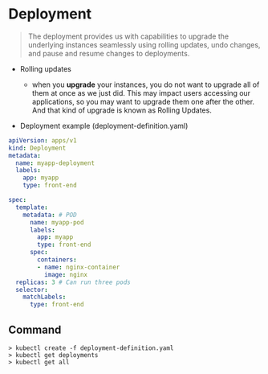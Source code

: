 # Deployment

> The deployment provides us with capabilities to upgrade the underlying instances seamlessly using rolling updates, undo changes, and pause and resume changes to deployments.


- Rolling updates
    - when you **upgrade** your instances, you do not want to upgrade all of them at once as we just did. This may impact users accessing our applications, so you may want to upgrade them one after the other. And that kind of upgrade is known as Rolling Updates.


- Deployment example (deployment-definition.yaml)

```yaml
apiVersion: apps/v1
kind: Deployment
metadata: 
  name: myapp-deployment
  labels:
    app: myapp
    type: front-end

spec:
  template:
    metadata: # POD 
      name: myapp-pod
      labels:
        app: myapp
        type: front-end
      spec:
        containers:
        - name: nginx-container
          image: nginx
  replicas: 3 # Can run three pods
  selector:
    matchLabels:
      type: front-end
```

## Command

```console
> kubectl create -f deployment-definition.yaml
> kubectl get deployments
> kubectl get all
```
